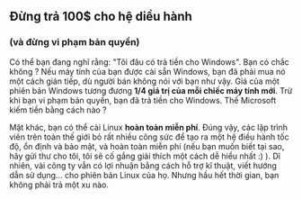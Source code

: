 <?php require("../../entete.php"); ?> <?php require("../../base.php"); ?> <?php require("../../fonctions.php"); ?>

<div id="corps">

<h2>Đừng trả 100$ cho hệ diều hành</h2>

<h3>(và đừng vi phạm bản quyền)</h3>

<p>Có thể bạn đang nghĩ rằng: "Tôi đâu có trả tiền cho Windows". Bạn có chắc không ? 
Nếu máy tính của bạn được cài sẵn Windows, bạn đã phải mua nó một cách gián tiếp, dù 
người bán không nói với bạn như vậy. Giá của một phiên bản Windows tương đương <b>1/4 
giá trị của mỗi chiếc máy tính mới</b>. Trừ khi bạn vi phạm bản quyền, bạn đã trả tiền cho Windows. 
Thế Microsoft kiếm tiền bằng cách nào ?</p>

<p>Mặt khác, bạn có thể cài Linux <b>hoàn toàn miễn phí</b>. Đúng vậy, các lập trình 
viên trên toàn thế giới bỏ rất nhiều công sức để tạo ra một hệ điều hành tốc độ, ổn định và bảo mật, 
và hoàn toàn miễn phí (nếu bạn muốn biết tại sao, hãy gửi thư cho tôi, tôi sẽ cố gắng giải 
thích một cách dễ hiểu nhất :) ). Dĩ nhiên, vài công ty vẫn có lợi nhuận bằng cách hỗ 
trợ kĩ thuật, viết hướng dẫn sử dụng... cho phiên bản Linux của họ. Nhưng hầu hết thời 
gian, bạn không phải trả một xu nào.</p>

</div>
</body>
</html>
